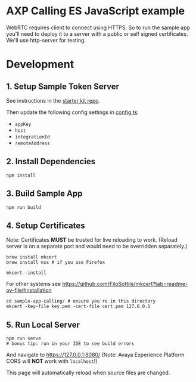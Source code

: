 # AXP Calling ES JavaScript example

WebRTC requires client to connect using HTTPS. So to run the sample app you'll need to deploy it
to a server with a public or self signed certificates. We'll use http-server for testing.

# Development

## 1. Setup Sample Token Server

See instructions in the [starter kit repo](https://github.com/AvayaExperiencePlatform/omni-sdk-starter-kit/tree/master/%20%20sample-web-app-server).

Then update the following config settings in [config.ts](src/config.ts):

- `appKey`
- `host`
- `integrationId`
- `remoteAddress`

## 2. Install Dependencies

```shell
npm install
```

## 3. Build Sample App

```shell
npm run build
```

## 4. Setup Certificates

Note: Certificates **MUST** be trusted for live reloading to work.
(Reload server is on a separate port and would need to be overridden separately.)

```shell
brew install mkcert
brew install nss # if you use Firefox

mkcert -install
```

For other systems see https://github.com/FiloSottile/mkcert?tab=readme-ov-file#installation

```shell
cd sample-app-calling/ # ensure you're in this directory
mkcert -key-file key.pem -cert-file cert.pem 127.0.0.1
```

## 5. Run Local Server

```shell
npm run serve
# bonus tip: run in your IDE to see build errors
```

And navigate to https://127.0.0.1:8080/ (Note: Avaya Experience Platform CORS will **NOT** work with `localhost`!)

This page will automatically reload when source files are changed.
